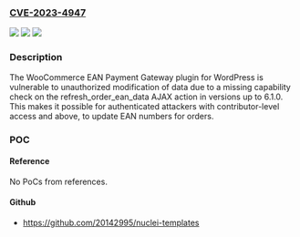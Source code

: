 ### [CVE-2023-4947](https://cve.mitre.org/cgi-bin/cvename.cgi?name=CVE-2023-4947)
![](https://img.shields.io/static/v1?label=Product&message=WooCommerce%20EAN%20Payment%20Gateway&color=blue)
![](https://img.shields.io/static/v1?label=Version&message=*%3C%206.1.0%20&color=brighgreen)
![](https://img.shields.io/static/v1?label=Vulnerability&message=CWE-862%20Missing%20Authorization&color=brighgreen)

### Description

The WooCommerce EAN Payment Gateway plugin for WordPress is vulnerable to unauthorized modification of data due to a missing capability check on the refresh_order_ean_data AJAX action in versions up to 6.1.0. This makes it possible for authenticated attackers with contributor-level access and above, to update EAN numbers for orders.

### POC

#### Reference
No PoCs from references.

#### Github
- https://github.com/20142995/nuclei-templates

